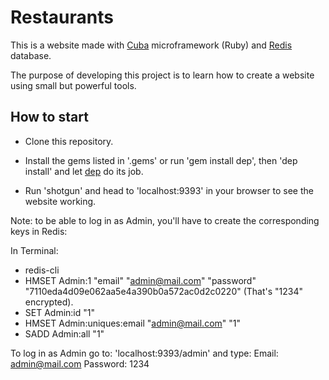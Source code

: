 Restaurants
===========

This is a website made with [Cuba](http://cuba.is) microframework (Ruby) and
[Redis](http://redis.io) database.

The purpose of developing this project is to learn how to create a website
using small but powerful tools.


How to start
------------

- Clone this repository.

- Install the gems listed in '.gems' or run 'gem install dep', then 'dep install' and let [dep](https://github.com/cyx/dep) do its job.

- Run 'shotgun' and head to 'localhost:9393' in your browser to see the
website working.

Note: to be able to log in as Admin, you'll have to create the corresponding
keys in Redis:

In Terminal:

- redis-cli
- HMSET Admin:1 "email" "admin@mail.com" "password" "7110eda4d09e062aa5e4a390b0a572ac0d2c0220"
(That's "1234" encrypted).
- SET Admin:id "1"
- HMSET Admin:uniques:email "admin@mail.com" "1"
- SADD Admin:all "1"

To log in as Admin go to: 'localhost:9393/admin' and type:
Email: admin@mail.com
Password: 1234